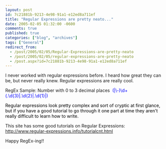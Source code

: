 ```yaml
---
layout: post
id: 7c21881b-9213-4e98-91a1-e12ed8a711ef
title: "Regular Expressions are pretty neato..."
date: 2005-02-05 01:32:00 -0600
comments: true
published: true
categories: ["blog", "archives"]
tags: ["General"]
redirect_from: 
  - /post/2005/02/05/Regular-Expressions-are-pretty-neato
  - /post/2005/02/05/regular-expressions-are-pretty-neato
  - /post.aspx?id=7c21881b-9213-4e98-91a1-e12ed8a711ef
---
```

<!-- more -->
<P>I never worked with regular expressions before. I heard how great they can be, but never really knew. Regular expressions are really cool.</P>
<P>RegEx Sample: Number with 0 to 3 decimal places&nbsp; <FONT color=#0000ff>(|\-)\d+(.\d{3}|.\d{2}|.\d{1}|)</FONT></P>
<P><FONT color=#000000>Regular expressions look pretty complex and sort of cryptic at first glance, but if you have a good tutorial to go through it one part at time they aren't really difficult to learn how to write.</FONT></P>
<P>This site has some good tutorials on Regular Expressions: <A href="http://www.regular-expressions.info/tutorialcnt.html">http://www.regular-expressions.info/tutorialcnt.html</A></P>
<P>Happy RegEx-ing!!</P>
